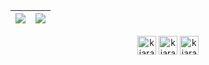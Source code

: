 |![](https://github-readme-stats.vercel.app/api/top-langs/?username=KiarashSabahi&layout=compact&theme=midnight-purple)|![](https://github-readme-stats.vercel.app/api?username=KiarashSabahi&count_private=true&theme=midnight-purple&show_icons=true)|
|-|-|
<p align="center">
<a href="https://twitter.com/kiarashsabahi" target="blank"><img align="center" src="https://cdn.jsdelivr.net/npm/simple-icons@3.0.1/icons/twitter.svg" alt="kiarashsabahi" height="30" width="30" /></a>
<a href="https://linkedin.com/in/kiarash-sabahi-b2b26919a" target="blank"><img align="center" src="https://cdn.jsdelivr.net/npm/simple-icons@3.0.1/icons/linkedin.svg" alt="kiarash-sabahi" height="30" width="30" /></a>
<a href="https://instagram.com/kiarashsabahi" target="blank"><img align="center" src="https://cdn.jsdelivr.net/npm/simple-icons@3.0.1/icons/instagram.svg" alt="kiarashsabahi" height="30" width="30" /></a>
</p>
